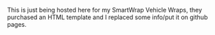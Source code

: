 This is just being hosted here for my SmartWrap Vehicle Wraps, they purchased an HTML template and I replaced some info/put it on github pages.
